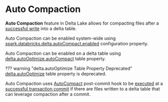 # Auto Compaction

**Auto Compaction** feature in Delta Lake allows for compacting files after a [successful write](../OptimisticTransactionImpl.md#registerPostCommitHook) into a delta table.

Auto Compaction can be enabled system-wide using [spark.databricks.delta.autoCompact.enabled](../configuration-properties/index.md#spark.databricks.delta.autoCompact.enabled) configuration property.

Auto Compaction can be enabled on a delta table using [delta.autoOptimize.autoCompact](../table-properties/DeltaConfigs.md#autoOptimize.autoCompact) table property.

??? warning "delta.autoOptimize Table Property Deprecated"
    [delta.autoOptimize](../table-properties/DeltaConfigs.md#delta.autoOptimize) table property is deprecated.

Auto Compaction uses [AutoCompact](AutoCompact.md) post-commit hook to be [executed](AutoCompactBase.md#run) at a [successful transaction commit](../OptimisticTransactionImpl.md#registerPostCommitHook) if there are files written to a delta table that can leverage compaction after a commit.
